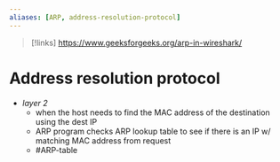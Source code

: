 ```yaml
---
aliases: [ARP, address-resolution-protocol]
---
```

>[!links]
> https://www.geeksforgeeks.org/arp-in-wireshark/

# Address resolution protocol
- *layer 2*
	- when the host needs to find the MAC address of the destination using the dest IP
	- ARP program checks ARP lookup table to see if there is an IP w/ matching MAC address from request
	- #ARP-table